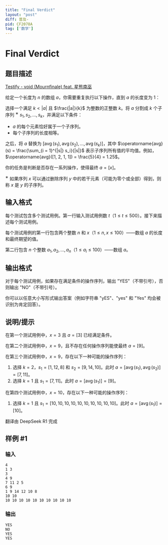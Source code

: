 ```yaml
---
title: "Final Verdict"
layout: "post"
diff: 普及-
pid: CF2078A
tag: ['数学']
---
```


# Final Verdict

## 题目描述

[Testify - void (Mournfinale) feat. 星熊南巫](https://www.youtube.com/watch?v=xkUN_9HFNPg)

给定一个长度为 $n$ 的数组 $a$，你需要重复执行以下操作，直到 $a$ 的长度变为 $1$：

选择一个满足 $k < |a|$ 且 $\frac{|a|}{k}$ 为整数的正整数 $k$。将 $a$ 分割成 $k$ 个子序列 $^{\text{∗}}$ $s_1, s_2, \ldots, s_k$，并满足以下条件：
- $a$ 的每个元素恰好属于一个子序列。
- 每个子序列的长度相等。

之后，将 $a$ 替换为 $\left[ \operatorname{avg}(s_1), \operatorname{avg}(s_2), \ldots, \operatorname{avg}(s_k) \right]$，其中 $\operatorname{avg}(s) = \frac{\sum_{i = 1}^{|s|} s_i}{|s|}$ 表示子序列所有值的平均值。例如，$\operatorname{avg}([1, 2, 1, 1]) = \frac{5}{4} = 1.25$。

你的任务是判断是否存在一系列操作，使得最终 $a = [x]$。

$^{\text{∗}}$ 如果序列 $x$ 可以通过删除序列 $y$ 中的若干元素（可能为零个或全部）得到，则称 $x$ 是 $y$ 的子序列。

## 输入格式

每个测试包含多个测试用例。第一行输入测试用例数 $t$（$1 \le t \le 500$）。接下来描述每个测试用例。

每个测试用例的第一行包含两个整数 $n$ 和 $x$（$1 \leq n, x \leq 100$）——数组 $a$ 的长度和最终期望的值。

第二行包含 $n$ 个整数 $a_1, a_2, \ldots, a_n$（$1 \leq a_i \leq 100$）——数组 $a$。

## 输出格式

对于每个测试用例，如果存在满足条件的操作序列，输出 "YES"（不带引号），否则输出 "NO"（不带引号）。

你可以以任意大小写形式输出答案（例如字符串 "yES"、"yes" 和 "Yes" 均会被识别为肯定回答）。

## 说明/提示

在第一个测试用例中，$x = 3$ 且 $a = [3]$ 已经满足条件。

在第二个测试用例中，$x = 9$，且不存在任何操作序列能使最终 $a = [9]$。

在第三个测试用例中，$x = 9$，存在以下一种可能的操作序列：
1. 选择 $k = 2$，$s_1 = [1, 12, 8]$ 和 $s_2 = [9, 14, 10]$。此时 $a = [\operatorname{avg}(s_1), \operatorname{avg}(s_2)] = [7, 11]$。
2. 选择 $k = 1$ 且 $s_1 = [7, 11]$。此时 $a = [\operatorname{avg}(s_1)] = [9]$。

在第四个测试用例中，$x = 10$，存在以下一种可能的操作序列：
1. 选择 $k = 1$ 且 $s_1 = [10, 10, 10, 10, 10, 10, 10, 10, 10, 10]$。此时 $a = [\operatorname{avg}(s_1)] = [10]$。

翻译由 DeepSeek R1 完成

## 样例 #1

### 输入

```
4
1 3
3
4 9
7 11 2 5
6 9
1 9 14 12 10 8
10 10
10 10 10 10 10 10 10 10 10 10
```

### 输出

```
YES
NO
YES
YES
```

